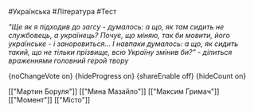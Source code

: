 #Українська #Література #Тест

*"Ще як я підходив до загсу - думалось: а що, як там сидить не службовець, а українець? Почує, що міняю, так би мовити, його українське - і заноровиться... І навпаки думалось: а що, як сидить такий, що не тільки прізвище, всю Україну змінив би?" - ділиться враженнями головний герой твору*

{noChangeVote on}
{hideProgress on}
{shareEnable off}
{hideCount on}

[["Мартин Боруля"]]
[["Мина Мазайло"]]
[["Максим Гримач"]]
[["Момент"]]
[["Місто"]]
